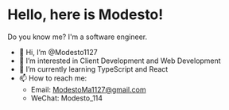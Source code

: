# Hello, here is Modesto!
Do you know me? I'm a software engineer.
- 👋 Hi, I’m @Modesto1127
- 👀 I’m interested in Client Development and Web Development
- 🌱 I’m currently learning TypeScript and React
- 📫 How to reach me:
  - Email: ModestoMa1127@gmail.com
  - WeChat: Modesto_114

<!---
Modesto1127/Modesto1127 is a ✨ special ✨ repository because its `README.md` (this file) appears on your GitHub profile.
You can click the Preview link to take a look at your changes.
--->
